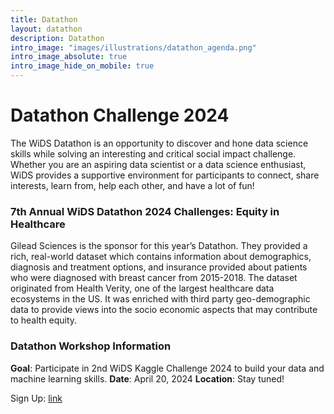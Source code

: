 ```yaml
---
title: Datathon
layout: datathon
description: Datathon
intro_image: "images/illustrations/datathon_agenda.png"
intro_image_absolute: true
intro_image_hide_on_mobile: true
---
```


# Datathon Challenge 2024

The WiDS Datathon is an opportunity to discover and hone data science skills while solving an interesting and critical social impact challenge. Whether you are an aspiring data scientist or a data science enthusiast, WiDS provides a supportive environment for participants to connect, share interests, learn from, help each other, and have a lot of fun!


### 7th Annual WiDS Datathon 2024 Challenges: Equity in Healthcare 

Gilead Sciences is the sponsor for this year’s Datathon. They provided a rich, real-world dataset which contains information about demographics, diagnosis and treatment options, and insurance provided about patients who were diagnosed with breast cancer from 2015-2018. The dataset originated from Health Verity, one of the largest healthcare data ecosystems in the US. It was enriched with third party geo-demographic data to provide views into the socio economic aspects that may contribute to health equity. 

### Datathon Workshop Information

**Goal**: Participate in 2nd WiDS Kaggle Challenge 2024 to build your data and machine learning skills.
**Date**: April 20, 2024
**Location**: Stay tuned!

Sign Up: [link](https://wids-nyc-columbia-university-datathon.eventbrite.com)
